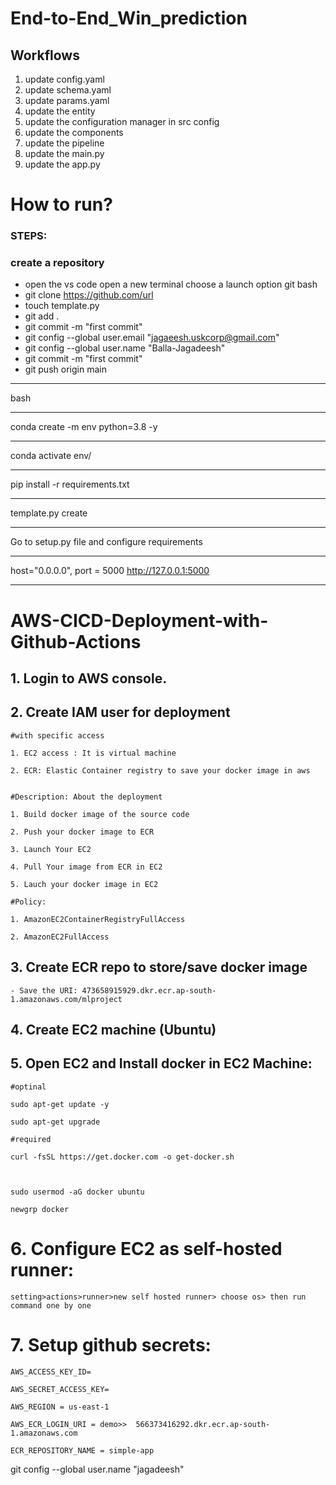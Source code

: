 # End-to-End_Win_prediction

## Workflows

1. update config.yaml
2. update schema.yaml
3. update params.yaml
4. update the entity 
5. update the configuration manager in src config
6. update the components
7. update the pipeline
8. update the main.py
9. update the app.py

# How to run?
### STEPS:
### create a  repository 
* open the vs code open a new terminal choose a launch option git bash 
* git clone https://github.com/url
* touch template.py
* git add .
* git commit -m "first commit"
* git config --global user.email "jagaeesh.uskcorp@gmail.com"
* git config --global user.name "Balla-Jagadeesh"
* git commit -m "first commit"
* git push origin main

**** 
bash
****
conda create -m env python=3.8 -y
****
conda activate env/
****
pip install -r requirements.txt
****
template.py create 
***
Go to setup.py file and configure requirements 

****
host="0.0.0.0", port = 5000
http://127.0.0.1:5000
***
# AWS-CICD-Deployment-with-Github-Actions

## 1. Login to AWS console.

## 2. Create IAM user for deployment

	#with specific access

	1. EC2 access : It is virtual machine

	2. ECR: Elastic Container registry to save your docker image in aws


	#Description: About the deployment

	1. Build docker image of the source code

	2. Push your docker image to ECR

	3. Launch Your EC2 

	4. Pull Your image from ECR in EC2

	5. Lauch your docker image in EC2

	#Policy:

	1. AmazonEC2ContainerRegistryFullAccess

	2. AmazonEC2FullAccess

	
## 3. Create ECR repo to store/save docker image
    - Save the URI: 473658915929.dkr.ecr.ap-south-1.amazonaws.com/mlproject

	
## 4. Create EC2 machine (Ubuntu) 

## 5. Open EC2 and Install docker in EC2 Machine:
	
	
	#optinal

	sudo apt-get update -y

	sudo apt-get upgrade
	
	#required

	curl -fsSL https://get.docker.com -o get-docker.sh

	  

	sudo usermod -aG docker ubuntu

	newgrp docker
	
# 6. Configure EC2 as self-hosted runner:
    setting>actions>runner>new self hosted runner> choose os> then run command one by one


# 7. Setup github secrets:

    AWS_ACCESS_KEY_ID=

    AWS_SECRET_ACCESS_KEY=

    AWS_REGION = us-east-1

    AWS_ECR_LOGIN_URI = demo>>  566373416292.dkr.ecr.ap-south-1.amazonaws.com

    ECR_REPOSITORY_NAME = simple-app 






 git config --global user.name "jagadeesh"

 